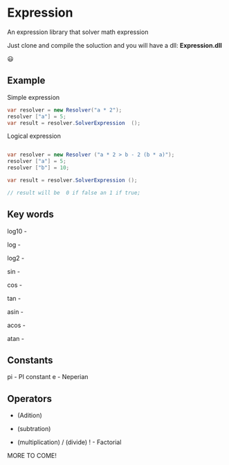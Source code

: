 Expression
==========
An expression library that solver math expression

Just clone and compile the soluction and you will have a dll: **Expression.dll**

:smiley:

Example
-------

Simple expression

```cs
var resolver = new Resolver("a * 2");
resolver ["a"] = 5; 
var result = resolver.SolverExpression  ();
```

Logical expression 

```cs

var resolver = new Resolver ("a * 2 > b - 2 (b * a)"); 
resolver ["a"] = 5; 
resolver ["b"] = 10;

var result = resolver.SolverExpression (); 

// result will be  0 if false an 1 if true;  

```

Key words
---------

log10 -

log -

log2 - 

sin - 

cos - 

tan - 

asin - 

acos - 

atan - 

Constants 
---------

pi - PI constant
e -  Neperian

Operators
---------

+  (Adition)
-  (subtration)
* (multiplication)
/ (divide) 
! - Factorial


MORE TO COME!

